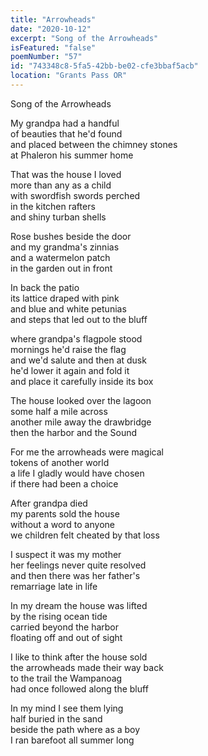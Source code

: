 ```yaml
---
title: "Arrowheads"
date: "2020-10-12"
excerpt: "Song of the Arrowheads"
isFeatured: "false"
poemNumber: "57"
id: "743348c8-5fa5-42bb-be02-cfe3bbaf5acb"
location: "Grants Pass OR"
---
```


Song of the Arrowheads

My grandpa had a handful  
of beauties that he'd found  
and placed between the chimney stones  
at Phaleron his summer home

That was the house I loved  
more than any as a child  
with swordfish swords perched  
in the kitchen rafters  
and shiny turban shells

Rose bushes beside the door  
and my grandma's zinnias  
and a watermelon patch  
in the garden out in front

In back the patio  
its lattice draped with pink  
and blue and white petunias  
and steps that led out to the bluff

where grandpa's flagpole stood  
mornings he'd raise the flag  
and we'd salute and then at dusk  
he'd lower it again and fold it  
and place it carefully inside its box

The house looked over the lagoon  
some half a mile across  
another mile away the drawbridge  
then the harbor and the Sound

For me the arrowheads were magical  
tokens of another world  
a life I gladly would have chosen  
if there had been a choice

After grandpa died  
my parents sold the house  
without a word to anyone  
we children felt cheated by that loss

I suspect it was my mother  
her feelings never quite resolved  
and then there was her father's  
remarriage late in life

In my dream the house was lifted  
by the rising ocean tide  
carried beyond the harbor  
floating off and out of sight

I like to think after the house sold  
the arrowheads made their way back  
to the trail the Wampanoag  
had once followed along the bluff

In my mind I see them lying  
half buried in the sand  
beside the path where as a boy  
I ran barefoot all summer long

